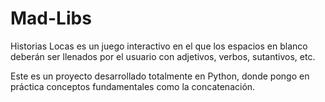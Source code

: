 # Mad-Libs

<p>Historias Locas es un juego interactivo en el que los espacios en blanco deberán ser llenados por el usuario con adjetivos, verbos, sutantivos, etc.</p>

<p>Este es un proyecto desarrollado totalmente en Python, donde pongo en práctica conceptos fundamentales como la concatenación.</p>


